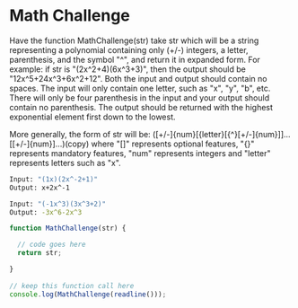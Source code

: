 # Math Challenge

Have the function MathChallenge(str) take str which will be a string representing a polynomial containing only (+/-) integers, a letter, parenthesis, and the symbol "^", and return it in expanded form. For example: if str is "(2x^2+4)(6x^3+3)", then the output should be "12x^5+24x^3+6x^2+12". Both the input and output should contain no spaces. The input will only contain one letter, such as "x", "y", "b", etc. There will only be four parenthesis in the input and your output should contain no parenthesis. The output should be returned with the highest exponential element first down to the lowest.

More generally, the form of str will be: ([+/-]{num}[{letter}[{^}[+/-]{num}]]...[[+/-]{num}]...)(copy) where "[]" represents optional features, "{}" represents mandatory features, "num" represents integers and "letter" represents letters such as "x".

```bash
Input: "(1x)(2x^-2+1)"
Output: x+2x^-1
```

```bash
Input: "(-1x^3)(3x^3+2)"
Output: -3x^6-2x^3
```

```javascript
function MathChallenge(str) { 

  // code goes here  
  return str; 

}
   
// keep this function call here 
console.log(MathChallenge(readline()));
```
